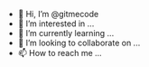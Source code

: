 - 👋 Hi, I’m @gitmecode
- 👀 I’m interested in ...
- 🌱 I’m currently learning ...
- 💞️ I’m looking to collaborate on ...
- 📫 How to reach me ...

<!---
gitmecode/gitmecode is a ✨ special ✨ repository because its `README.md` (this file) appears on your GitHub profile.
You can click the Preview link to take a look at your changes.
--->
